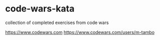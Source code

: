 # code-wars-kata
collection of completed exercises from code wars

https://www.codewars.com
https://www.codewars.com/users/m-tambo
